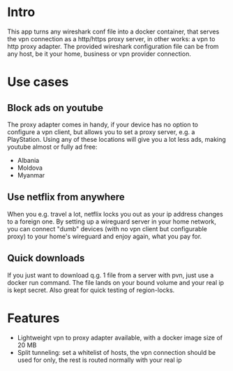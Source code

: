 # Intro

This app turns any wireshark conf file into a docker container, that serves the vpn connection as a http/https proxy server, in other works: a vpn to http proxy adapter. The provided wireshark configuration file can be from any host, be it your home, business or vpn provider connection.

# Use cases

## Block ads on youtube

The proxy adapter comes in handy, if your device has no option to configure a vpn client, but allows you to set a proxy server, e.g. a PlayStation.
Using any of these locations will give you a lot less ads, making youtube almost or fully ad free: 
- Albania
- Moldova
- Myanmar

## Use netflix from anywhere

When you e.g. travel a lot, netflix locks you out as your ip address changes to a foreign one. 
By setting up a wireguard server in your home network, you can connect "dumb" devices (with no vpn client but configurable proxy) to your home's wireguard and enjoy again, what you pay for.

## Quick downloads

If you just want to download q.g. 1 file from a server with pvn, just use a docker run command. 
The file lands on your bound volume and your real ip is kept secret.
Also great for quick testing of region-locks. 

# Features

- Lightweight vpn to proxy adapter available, with a docker image size of 20 MB
- Split tunneling: set a whitelist of hosts, the vpn connection should be used for only, the rest is routed normally with your real ip
